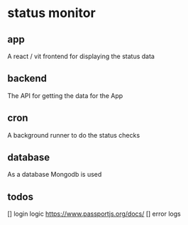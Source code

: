 # status monitor

## app

A react / vit frontend for displaying the status data

## backend

The API for getting the data for the App

## cron

A background runner to do the status checks

## database

As a database Mongodb is used

## todos

[] login logic https://www.passportjs.org/docs/
[] error logs